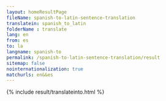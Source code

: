 ```yaml
---
layout: homeResultPage
fileName: spanish-to-latin-sentence-translation
translatein: spanish_to_latin
folderName : translate
lang: en
from: es
to: la
langname: spanish-to
permalink: /spanish-to-latin-sentence-translation/result
sitemap: false
nointernationalization: true
matchurls: en&&es
---
```

{% include result/translateinto.html %}

<script src="/js/result/translation.js" data-foldername="{{page.folderName}}" data-lang="{{page.lang}}"></script>
